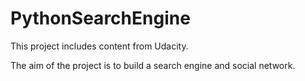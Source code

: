 # PythonSearchEngine
This project includes content from Udacity.

The aim of the project is to build a search engine and social network.